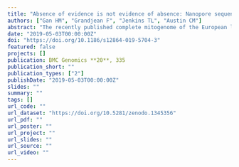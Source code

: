 ```yaml
---
title: "Absence of evidence is not evidence of absence: Nanopore sequencing and complete assembly of the European lobster (Homarus gammarus) mitogenome uncovers the missing nad2 and a new major gene cluster duplication"
authors: ["Gan HM", "Grandjean F", "Jenkins TL", "Austin CM"]
abstract: "The recently published complete mitogenome of the European lobster (Homarus gammarus) that was generated using long-range PCR exhibits unusual gene composition (missing nad2) and gene rearrangements among decapod crustaceans with strong implications in crustacean phylogenetics. Such atypical mitochondrial features will benefit greatly from validation with emerging long read sequencing technologies such as Oxford Nanopore that can more accurately identify structural variation. We re-sequenced the H. gammarus mitogenome on an Oxford Nanopore Minion flowcell and performed a long-read only assembly, generating a complete mitogenome assembly for H. gammarus. In contrast to previous reporting, we found an intact mitochondrial nad2 gene in the H. gammarus mitogenome and showed that its gene organization is broadly similar to that of the American lobster (H. americanus) except for the presence of a large tandemly duplicated region with evidence of pseudogenization in one of each duplicated protein-coding genes. Using the European lobster as an example, we demonstrate the value of Oxford Nanopore long read technology in resolving problematic mitogenome assemblies. The increasing accessibility of Oxford Nanopore technology will make it an attractive and useful tool for evolutionary biologists to verify new and existing unusual mitochondrial gene rearrangements recovered using first and second generation sequencing technologies, particularly those used to make phylogenetic inferences of evolutionary scenarios."
date: "2019-05-03T00:00:00Z"
doi: "https://doi.org/10.1186/s12864-019-5704-3"
featured: false
projects: []
publication: BMC Genomics **20**, 335
publication_short: ""
publication_types: ["2"]
publishDate: "2019-05-03T00:00:00Z"
slides: ""
summary: ""
tags: []
url_code: ""
url_dataset: "https://doi.org/10.5281/zenodo.1345356"
url_pdf: ""
url_poster: ""
url_project: ""
url_slides: ""
url_source: ""
url_video: ""
---
```


